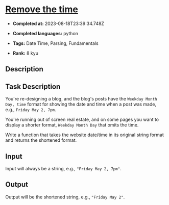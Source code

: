 # [Remove the time](https://www.codewars.com/kata/56b0ff16d4aa33e5bb00008e)

- **Completed at:** 2023-08-18T23:39:34.748Z

- **Completed languages:** python

- **Tags:** Date Time, Parsing, Fundamentals

- **Rank:** 8 kyu

## Description

## Task Description

You're re-designing a blog, and the blog's posts have the `Weekday Month Day, time` format for showing the date and time when a post was made, e.g., `Friday May 2, 7pm`.

You're running out of screen real estate, and on some pages you want to display a shorter format, `Weekday Month Day` that omits the time.

Write a function that takes the website date/time in its original string format and returns the shortened format.

## Input
Input will always be a string, e.g., `"Friday May 2, 7pm"`. 

## Output
Output will be the shortened string, e.g., `"Friday May 2"`.